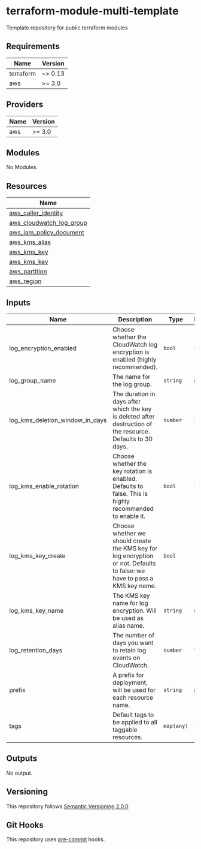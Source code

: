 # terraform-module-multi-template

Template repository for public terraform modules

<!-- BEGINNING OF PRE-COMMIT-TERRAFORM DOCS HOOK -->
## Requirements

| Name | Version |
|------|---------|
| terraform | ~> 0.13 |
| aws | >= 3.0 |

## Providers

| Name | Version |
|------|---------|
| aws | >= 3.0 |

## Modules

No Modules.

## Resources

| Name |
|------|
| [aws_caller_identity](https://registry.terraform.io/providers/hashicorp/aws/latest/docs/data-sources/caller_identity) |
| [aws_cloudwatch_log_group](https://registry.terraform.io/providers/hashicorp/aws/latest/docs/resources/cloudwatch_log_group) |
| [aws_iam_policy_document](https://registry.terraform.io/providers/hashicorp/aws/latest/docs/data-sources/iam_policy_document) |
| [aws_kms_alias](https://registry.terraform.io/providers/hashicorp/aws/latest/docs/resources/kms_alias) |
| [aws_kms_key](https://registry.terraform.io/providers/hashicorp/aws/latest/docs/data-sources/kms_key) |
| [aws_kms_key](https://registry.terraform.io/providers/hashicorp/aws/latest/docs/resources/kms_key) |
| [aws_partition](https://registry.terraform.io/providers/hashicorp/aws/latest/docs/data-sources/partition) |
| [aws_region](https://registry.terraform.io/providers/hashicorp/aws/latest/docs/data-sources/region) |

## Inputs

| Name | Description | Type | Default | Required |
|------|-------------|------|---------|:--------:|
| log\_encryption\_enabled | Choose whether the CloudWatch log encryption is enabled (highly recommended). | `bool` | `true` | no |
| log\_group\_name | The name for the log group. | `string` | n/a | yes |
| log\_kms\_deletion\_window\_in\_days | The duration in days after which the key is deleted after destruction of the resource. Defaults to 30 days. | `number` | `30` | no |
| log\_kms\_enable\_rotation | Choose whether the key rotation is enabled. Defaults to false. This is highly recommended to enable it. | `bool` | `true` | no |
| log\_kms\_key\_create | Choose whether we should create the KMS key for log encryption or not. Defaults to false: we have to pass a KMS key name. | `bool` | `true` | no |
| log\_kms\_key\_name | The KMS key name for log encryption. Will be used as alias name. | `string` | `null` | no |
| log\_retention\_days | The number of days you want to retain log events on CloudWatch. | `number` | `7` | no |
| prefix | A prefix for deployment, will be used for each resource name. | `string` | n/a | yes |
| tags | Default tags to be applied to all taggable resources. | `map(any)` | `{}` | no |

## Outputs

No output.
<!-- END OF PRE-COMMIT-TERRAFORM DOCS HOOK -->

## Versioning
This repository follows [Semantic Versioning 2.0.0](https://semver.org/)

## Git Hooks
This repository uses [pre-commit](https://pre-commit.com/) hooks.
